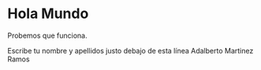 # Hola Mundo

Probemos que funciona.

Escribe tu nombre y apellidos justo debajo de esta línea
Adalberto Martinez Ramos 
